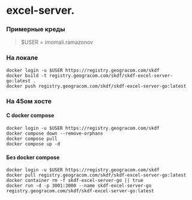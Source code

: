 # excel-server.

### Примерные креды
>$USER = imomali.ramazonov

### На локале
```
docker login -u $USER https://registry.geogracom.com/skdf
docker build -t registry.geogracom.com/skdf/skdf-excel-server-go:latest .
docker push registry.geogracom.com/skdf/skdf-excel-server-go:latest
```

### На 45ом хосте

#### С docker compose
```
docker login -u $USER https://registry.geogracom.com/skdf
docker compose down --remove-orphans
docker compose pull
docker compose up -d
```

#### Без docker compose
```
docker login -u $USER https://registry.geogracom.com/skdf
docker pull registry.geogracom.com/skdf/skdf-excel-server-go:latest
docker container rm -f skdf-excel-server-go || true
docker run -d -p 3001:3000 --name skdf-excel-server-go registry.geogracom.com/skdf/skdf-excel-server-go:latest
```